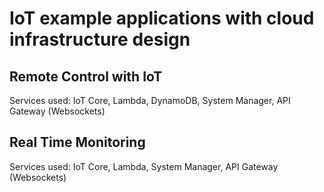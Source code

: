 <h1>IoT example applications with cloud infrastructure design</h1>

<h2>Remote Control with IoT</h2>
<p>Services used: IoT Core, Lambda, DynamoDB, System Manager, API Gateway (Websockets)</p>

<h2>Real Time Monitoring</h2>
<p>Services used: IoT Core, Lambda, System Manager, API Gateway (Websockets)</p>
